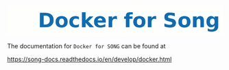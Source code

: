 
![image](song-logo.gif)

The documentation for `Docker for SONG` can be found at

https://song-docs.readthedocs.io/en/develop/docker.html
